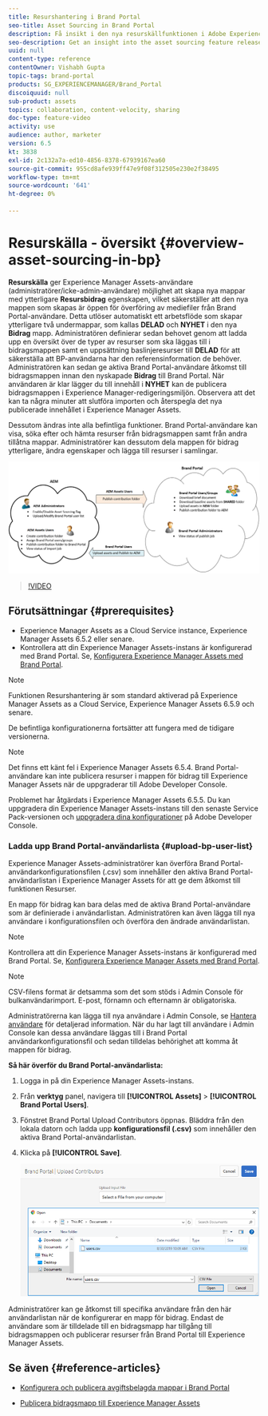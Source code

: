 ```yaml
---
title: Resurshantering i Brand Portal
seo-title: Asset Sourcing in Brand Portal
description: Få insikt i den nya resurskällfunktionen i Adobe Experience Manager Assets Brand Portal.
seo-description: Get an insight into the asset sourcing feature released in the Adobe Experience Manager Assets Brand Portal.
uuid: null
content-type: reference
contentOwner: Vishabh Gupta
topic-tags: brand-portal
products: SG_EXPERIENCEMANAGER/Brand_Portal
discoiquuid: null
sub-product: assets
topics: collaboration, content-velocity, sharing
doc-type: feature-video
activity: use
audience: author, marketer
version: 6.5
kt: 3838
exl-id: 2c132a7a-ed10-4856-8378-67939167ea60
source-git-commit: 955cd8afe939ff47e9f08f312505e230e2f38495
workflow-type: tm+mt
source-wordcount: '641'
ht-degree: 0%

---
```


# Resurskälla - översikt {#overview-asset-sourcing-in-bp}

**Resurskälla** ger Experience Manager Assets-användare (administratörer/icke-admin-användare) möjlighet att skapa nya mappar med ytterligare **Resursbidrag** egenskapen, vilket säkerställer att den nya mappen som skapas är öppen för överföring av mediefiler från Brand Portal-användare. Detta utlöser automatiskt ett arbetsflöde som skapar ytterligare två undermappar, som kallas **DELAD** och **NYHET** i den nya **Bidrag** mapp. Administratören definierar sedan behovet genom att ladda upp en översikt över de typer av resurser som ska läggas till i bidragsmappen samt en uppsättning baslinjeresurser till **DELAD** för att säkerställa att BP-användarna har den referensinformation de behöver. Administratören kan sedan ge aktiva Brand Portal-användare åtkomst till bidragsmappen innan den nyskapade **Bidrag** till Brand Portal. När användaren är klar lägger du till innehåll i **NYHET** kan de publicera bidragsmappen i Experience Manager-redigeringsmiljön. Observera att det kan ta några minuter att slutföra importen och återspegla det nya publicerade innehållet i Experience Manager Assets.

Dessutom ändras inte alla befintliga funktioner. Brand Portal-användare kan visa, söka efter och hämta resurser från bidragsmappen samt från andra tillåtna mappar. Administratörer kan dessutom dela mappen för bidrag ytterligare, ändra egenskaper och lägga till resurser i samlingar.

![Brand Portal Resurser](assets/asset-sourcing.png)

>[!VIDEO](https://video.tv.adobe.com/v/29365/?quality=12)

## Förutsättningar {#prerequisites}

* Experience Manager Assets as a Cloud Service instance, Experience Manager Assets 6.5.2 eller senare.
* Kontrollera att din Experience Manager Assets-instans är konfigurerad med Brand Portal. Se, [Konfigurera Experience Manager Assets med Brand Portal](../using/configure-aem-assets-with-brand-portal.md).

<!--
* Ensure that your Brand Portal tenant is configured with one AEM Assets author instance.
-->

>[!NOTE]
>
>Funktionen Resurshantering är som standard aktiverad på Experience Manager Assets as a Cloud Service, Experience Manager Assets 6.5.9 och senare.
>
>De befintliga konfigurationerna fortsätter att fungera med de tidigare versionerna.

>[!NOTE]
>
>Det finns ett känt fel i Experience Manager Assets 6.5.4. Brand Portal-användare kan inte publicera resurser i mappen för bidrag till Experience Manager Assets när de uppgraderar till Adobe Developer Console.
>
>Problemet har åtgärdats i Experience Manager Assets 6.5.5. Du kan uppgradera din Experience Manager Assets-instans till den senaste Service Pack-versionen och [uppgradera dina konfigurationer](https://experienceleague.adobe.com/docs/experience-manager-65/assets/brandportal/configure-aem-assets-with-brand-portal.html#upgrade-integration-65) på Adobe Developer Console.

<!--

>For immediate fix on AEM 6.5.4, it is recommended to [download the hotfix](https://www.adobeaemcloud.com/content/marketplace/marketplaceProxy.html?packagePath=/content/companies/public/adobe/packages/cq650/hotfix/cq-6.5.0-hotfix-33041) and install on your author instance.
-->

<!--
## Configure Asset Sourcing {#configure-asset-sourcing}

**Asset Sourcing** is configured from within the AEM Assets author instance. The administrators can enable the Asset Sourcing feature flag configuration from the **AEM Web Console Configuration** and upload the active Brand Portal users list in **AEM Assets**.

>[!NOTE]
>
>Asset Sourcing is by default enabled on AEM Assets as a Cloud Service. The AEM administrator can directly upload the active Brand Portal users to allow them access to the Asset Sourcing feature.

>[!NOTE]
>
>Before you begin with the configuration, ensure that your AEM Assets instance is configured with Brand Portal. See, [Configure AEM Assets with Brand Portal](../using/configure-aem-assets-with-brand-portal.md). 

The following video demonstrates, how to configure Asset Sourcing on your AEM Assets author instance:

>[!VIDEO](https://video.tv.adobe.com/v/29771)
-->

<!--
### Enable Asset Sourcing {#enable-asset-sourcing}

AEM administrators can enable the Asset Sourcing feature flag from within the AEM Web Console Configuration (a.k.a Configuration Manager).

>[!NOTE]
>
>This step is not applicable for AEM Assets as a Cloud Service.


**To enable Asset Sourcing:**
1. Log in to your AEM Assets author instance and open Configuration Manager. 
Default URL: http:// localhost:4502/system/console/configMgr.
1. Search using the keyword **Asset Sourcing** to locate **[!UICONTROL Asset Sourcing Feature Flag Config]**.
1. Click **[!UICONTROL Asset Sourcing Feature Flag Config]** to open the configuration window.
1. Select the **[!UICONTROL feature.flag.active.status]** check box.
1. Click **[!UICONTROL Save]**.

![](assets/enable-asset-sourcing.png)
-->


### Ladda upp Brand Portal-användarlista {#upload-bp-user-list}

Experience Manager Assets-administratörer kan överföra Brand Portal-användarkonfigurationsfilen (.csv) som innehåller den aktiva Brand Portal-användarlistan i Experience Manager Assets för att ge dem åtkomst till funktionen Resurser.

En mapp för bidrag kan bara delas med de aktiva Brand Portal-användare som är definierade i användarlistan. Administratören kan även lägga till nya användare i konfigurationsfilen och överföra den ändrade användarlistan.

>[!NOTE]
>
>Kontrollera att din Experience Manager Assets-instans är konfigurerad med Brand Portal. Se, [Konfigurera Experience Manager Assets med Brand Portal](../using/configure-aem-assets-with-brand-portal.md).

>[!NOTE]
>
>CSV-filens format är detsamma som det som stöds i Admin Console för bulkanvändarimport. E-post, förnamn och efternamn är obligatoriska.

Administratörerna kan lägga till nya användare i Admin Console, se [Hantera användare](brand-portal-adding-users.md) för detaljerad information. När du har lagt till användare i Admin Console kan dessa användare läggas till i Brand Portal användarkonfigurationsfil och sedan tilldelas behörighet att komma åt mappen för bidrag.

**Så här överför du Brand Portal-användarlista:**

1. Logga in på din Experience Manager Assets-instans.
1. Från **verktyg**  panel, navigera till **[!UICONTROL Assets]** > **[!UICONTROL Brand Portal Users]**.

1. Fönstret Brand Portal Upload Contributors öppnas.
Bläddra från den lokala datorn och ladda upp **konfigurationsfil (.csv)** som innehåller den aktiva Brand Portal-användarlistan.
1. Klicka på **[!UICONTROL Save]**.

   ![](assets/upload-user-list2.png)


Administratörer kan ge åtkomst till specifika användare från den här användarlistan när de konfigurerar en mapp för bidrag. Endast de användare som är tilldelade till en bidragsmapp har tillgång till bidragsmappen och publicerar resurser från Brand Portal till Experience Manager Assets.

## Se även {#reference-articles}

* [Konfigurera och publicera avgiftsbelagda mappar i Brand Portal](brand-portal-publish-contribution-folder-to-brand-portal.md)

* [Publicera bidragsmapp till Experience Manager Assets](brand-portal-publish-contribution-folder-to-aem-assets.md)
